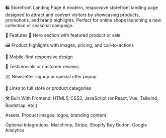 🛍️ Storefront Landing Page
A modern, responsive storefront landing page designed to attract and convert visitors by showcasing products, promotions, and brand highlights. Perfect for online shops launching a new collection or seasonal campaign.

🌟 Features
💼 Hero section with featured product or sale

🖼️ Product highlights with images, pricing, and call-to-actions

📱 Mobile-first responsive design

💬 Testimonials or customer reviews

✉️ Newsletter signup or special offer popup

🔗 Links to full store or product categories

🛠️ Built With
Frontend: HTML5, CSS3, JavaScript (or React, Vue, Tailwind, Bootstrap, etc.)

Assets: Product images, logos, branding content

Optional Integrations: Mailchimp, Stripe, Shopify Buy Button, Google Analytics

